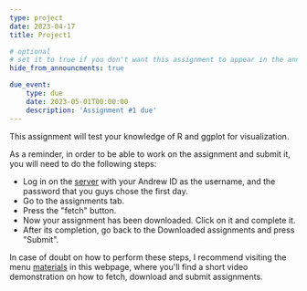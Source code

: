 ```yaml
---
type: project
date: 2023-04-17
title: Project1

# optional
# set it to true if you don't want this assignment to appear in the announcements section
hide_from_announcments: true

due_event: 
    type: due
    date: 2023-05-01T00:00:00
    description: 'Assignment #1 due'
---
```

<!-- Other additional contents using markdown -->

This assignment will test your knowledge of R and ggplot for visualization.

As a reminder, in order to be able to work on the assignment and submit it, you will need to do the following steps:

- Log in on the [server](https://bunge.psy.cmu.edu) with your Andrew ID as the username, and the password that you guys chose the first day.
- Go to the assignments tab.
- Press the "fetch" button.
- Now your assignment has been downloaded. Click on it and complete it.
- After its completion, go back to the Downloaded assignments and press "Submit".

In case of doubt on how to perform these steps, I recommend visiting the menu [materials](https://jrasero.github.io/cm-85309-2023-web/materials) in this  webpage, where you'll find a short video demonstration on how to fetch, download and submit assignments.
